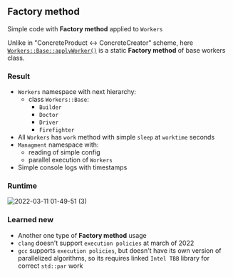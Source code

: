 ## Factory method

Simple code with **Factory method** applied to `Workers`

Unlike in "ConcreteProduct <-> ConcreteCreator" scheme, 
here [`Workers::Base::applyWorker()`](/src/workers/base.cpp) is a static **Factory method** 
of base workers class.


### Result

+ `Workers` namespace with next hierarchy:
  * class `Workers::Base`:
    + `Builder`
    + `Doctor`
    + `Driver`
    + `Firefighter`
+ All `Workers` has `work` method with simple `sleep` at `worktime` seconds
+ `Managment` namespace with:
  * reading of simple config
  * parallel execution of `Workers`
+ Simple console logs with timestamps



### Runtime

![2022-03-11 01-49-51 (3)](https://user-images.githubusercontent.com/44144647/157776543-86ebe575-c44a-43c9-a264-7c21adf146fb.gif)



### Learned new
* Another one type of **Factory method** usage
* `clang` doesn't support `execution policies` at march of 2022
* `gcc` supports `execution policies`, but doesn't have its own version of parallelized algorithms, 
  so its requires linked `Intel TBB` library for correct `std::par` work
